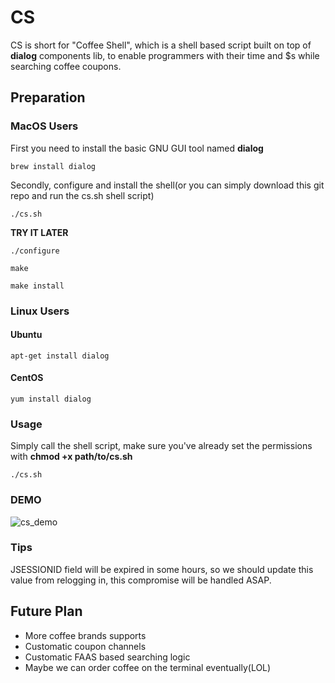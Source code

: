 # CS
CS is short for "Coffee Shell", which is a shell based script built on top of **dialog** components lib, to enable programmers with their time and $s while searching coffee coupons.

## Preparation

### MacOS Users

First you need to install the basic GNU GUI tool named **dialog**
```shell
brew install dialog
```

Secondly, configure and install the shell(or you can simply download this git repo and run the cs.sh shell script)
```shell
./cs.sh
```

**TRY IT LATER**
```shell
./configure

make

make install
```


### Linux Users
#### Ubuntu
```shell
apt-get install dialog
```

#### CentOS
```shell
yum install dialog
```


### Usage
Simply call the shell script, make sure you've already set the permissions with **chmod +x path/to/cs.sh**
```shell
./cs.sh
```


### DEMO
![cs_demo](https://i.loli.net/2019/06/08/5cfa8ed46502968961.gif)

### Tips
JSESSIONID field will be expired in some hours, so we should update this value from relogging in, this compromise will be handled ASAP.

## Future Plan
+ More coffee brands supports
+ Customatic coupon channels
+ Customatic FAAS based searching logic
+ Maybe we can order coffee on the terminal eventually(LOL)
